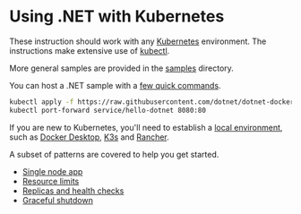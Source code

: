 # Using .NET with Kubernetes

These instruction should work with any [Kubernetes](https://kubernetes.io/) environment. The instructions make extensive use of [kubectl](https://kubernetes.io/docs/reference/kubectl/).

More general samples are provided in the [samples](../samples/README.md) directory.

You can host a .NET sample with a [few quick commands](hello-dotnet/README.md).

```bash
kubectl apply -f https://raw.githubusercontent.com/dotnet/dotnet-docker/main/kubernets/hello-dotnet/hello-dotnet.yaml
kubectl port-forward service/hello-dotnet 8080:80
```

If you are new to Kubernetes, you'll need to establish a [local environment](https://kubernetes.io/docs/tasks/tools/), such as [Docker Desktop](https://www.docker.com/products/kubernetes/), [K3s](https://k3s.io/) and [Rancher](https://rancherdesktop.io/).

A subset of patterns are covered to help you get started.

- [Single node app](hello-dotnet/README.md)
- [Resource limits](resource-limits/README.md)
- [Replicas and health checks](health-and-replicas/README.md)
- [Graceful shutdown](graceful-shutdown/README.md)
